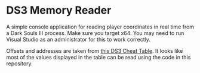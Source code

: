 # DS3 Memory Reader
A simple console application for reading player coordinates in real time from a Dark Souls III process. Make sure you target x64. You may need to run Visual Studio as an administrator for this to work correctly.

Offsets and addresses are taken from [this DS3 Cheat Table](https://github.com/igromanru/Dark-Souls-III-Cheat-Engine-Guide). It looks like most of the values displayed in the table can be read using the code in this repository.
